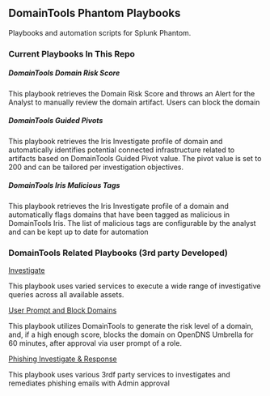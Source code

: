 ## DomainTools Phantom Playbooks

Playbooks and automation scripts for Splunk Phantom.

### Current Playbooks In This Repo

##### DomainTools Domain Risk Score
This playbook retrieves the Domain Risk Score and throws an Alert for the Analyst to manually review the domain artifact. Users can block the domain 
##### DomainTools Guided Pivots
This playbook retrieves the Iris Investigate profile of domain and automatically identifies potential connected infrastructure related to artifacts based on DomainTools Guided Pivot value. The pivot value is set to 200 and can be tailored per investigation objectives.
##### DomainTools Iris Malicious Tags
This playbook retrieves the Iris Investigate profile of a domain and automatically flags domains that have been tagged as malicious in DomainTools Iris. The list of malicious tags are configurable by the analyst and can be kept up to date for automation

### DomainTools Related Playbooks (3rd party Developed)
[Investigate](https://github.com/phantomcyber/playbooks/blob/4.2/investigate.py)

This playbook uses varied services to execute a wide range of investigative queries across all available assets.

[User Prompt and Block Domains](https://github.com/phantomcyber/playbooks/blob/4.2/user_prompt_and_block_domain.py)

This playbook utilizes DomainTools to generate the risk level of a domain, and, if a high enough score, blocks the domain on OpenDNS Umbrella for 60 minutes, after approval via user prompt of a role.

[Phishing Investigate & Response](https://github.com/phantomcyber/playbooks/blob/4.2/phishing_investigate_and_respond.py)
 
This playbook uses various 3rdf party services to investigates and remediates phishing emails with Admin approval 
